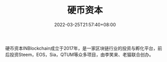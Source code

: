 ﻿---
weight: 
title: "硬币资本"
description: "硬币资本INBlockchain成立于2017年，是一家区块链行业的投资与孵化平台，前后投资Steem，EOS，Sia，QTUM等众多项目，由李笑来、老猫联合创办"
date: 2022-03-25T21:57:40+08:00
lastmod: 2022-03-25T16:45:40+08:00
draft: false
authors: ["Metabd"]
featuredImage: "yingbiziben.png"
link: ""
tags: ["投资机构","硬币资本"]
categories: ["navigation"]
navigation: ["投资机构"]
lightgallery: true
toc: true
pinned: false
recommend: false
recommend1: false
---
硬币资本INBlockchain成立于2017年，是一家区块链行业的投资与孵化平台，前后投资Steem，EOS，Sia，QTUM等众多项目，由李笑来、老猫联合创办。
